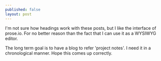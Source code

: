 ```yaml
---
published: false
layout: post
---
```


I'm not sure how headings work with these posts, but I like the interface of prose.io. For no better reason than the fact that I can use it as a WYSIWYG editor. 

The long term goal is to have a blog to refer 'project notes'. I need it in a chronological manner. Hope this comes up correctly. 